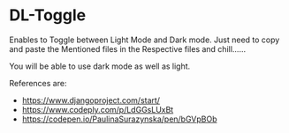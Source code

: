 # DL-Toggle
Enables to Toggle between Light Mode and Dark mode.
Just need to copy and paste the Mentioned files in the Respective files and chill......

You will be able to use dark mode as well as light.

References are: 
- https://www.djangoproject.com/start/
-  https://www.codeply.com/p/LdGGsLUxBt
- https://codepen.io/PaulinaSurazynska/pen/bGVpBOb
